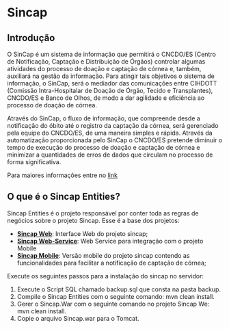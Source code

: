 # Sincap
## Introdução
O SinCap é um sistema de informação que permitirá o CNCDO/ES (Centro de Notificação, Captação e Distribuição de Órgãos) controlar algumas atividades do processo de doação e captação de córnea e, também, auxiliará na gestão da informação. Para atingir tais objetivos o sistema de informação, o SinCap, será o mediador das comunicações entre CIHDOTT (Comissão Intra-Hospitalar de Doação de Órgão, Tecido e Transplantes), CNCDO/ES e Banco de Olhos, de modo a dar agilidade e eficiência ao processo de doação de córnea. 

Através do SinCap, o fluxo de informação, que compreende desde a notificação do óbito até o registro da captação da córnea, será gerenciado pela equipe do CNCDO/ES, de uma maneira simples e rápida. Através da automatização proporcionada pelo SinCap o CNCDO/ES pretende diminuir o tempo de execução do processo de doação e captação de córnea e minimizar a quantidades de erros de dados que circulam no processo de forma significativa.

Para maiores informações entre no [link](http://leds.sr.ifes.edu.br/portfolio/sincap/)

## O que é o Sincap Entities?
Sincap Entities é o projeto responsável por conter toda as regras de negócios sobre o projeto Sincap. Esse é a base dos projetos:
* [__Sincap Web__](https://github.com/LEDS/sincap-interface-web/): Interface Web do projeto sincap;
* [__Sincap Web-Service__](https://github.com/LEDS/sincap-webservice): Web Service para integração com o projeto Mobile
* [__Sincap Mobile__](https://github.com/LEDS/sincap-mobile): Versão mobile do projeto sincap contendo as funcionalidades para facilitar a notificação de captação de córnea;

Execute os seguintes passos para a instalação do sincap no servidor:

1) Execute o Script SQL chamado backup.sql que consta na pasta backup.
2) Compile o Sincap Entities com o seguinte comando: mvn clean install.
3) Gerer o Sincap.War com o seguinte comando no projeto Sincap We: mvn clean install.
4) Copie o arquivo Sincap.war para o Tomcat.


